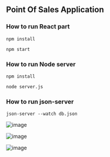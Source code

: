 ## Point Of Sales Application


### How to run React part

```shell
npm install
```
```shell
npm start
```


### How to run Node server
```shell
npm install
```

```shell
node server.js
```

### How to run json-server
```shell
json-server --watch db.json
```

![image](https://user-images.githubusercontent.com/45660519/114597176-e6c4df00-9ca9-11eb-92d6-7cb5157dbab1.png)

![image](https://user-images.githubusercontent.com/45660519/114597427-33a8b580-9caa-11eb-9277-114b3df648e5.png)

![image](https://user-images.githubusercontent.com/45660519/114597532-520eb100-9caa-11eb-8260-262e052f8325.png)
